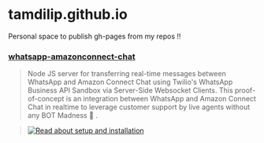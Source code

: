 # tamdilip.github.io
Personal space to publish gh-pages from my repos !! 

### [whatsapp-amazonconnect-chat](https://github.com/tamdilip/whatsapp-amazonconnect-chat)

> Node JS server for transferring real-time messages between WhatsApp and Amazon Connect Chat using Twilio's WhatsApp Business API Sandbox via Server-Side Websocket Clients. This proof-of-concept is an integration between WhatsApp and Amazon Connect Chat in realtime to leverage customer support by live agents without any BOT Madness 🤪 .

>[![Read about setup and installation](https://img.shields.io/badge/Setup%20and%20Installation-yellowgreen?style=flat-square&logo=git&logoColor=black)](https://tamdilip.github.io/whatsapp-amazonconnect-chat/)
